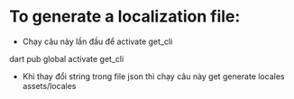 # To generate a localization file:

- Chạy câu này lần đầu để activate get_cli

dart pub global activate get_cli

- Khi thay đổi string trong file json thì chạy câu này
  get generate locales assets/locales